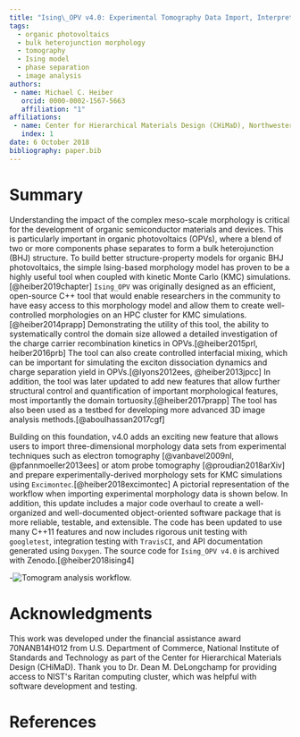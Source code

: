 ```yaml
---
title: "Ising\_OPV v4.0: Experimental Tomography Data Import, Interpretation, and Analysis"
tags:
  - organic photovoltaics
  - bulk heterojunction morphology
  - tomography
  - Ising model
  - phase separation
  - image analysis
authors:
 - name: Michael C. Heiber
   orcid: 0000-0002-1567-5663
   affiliation: "1"
affiliations:
 - name: Center for Hierarchical Materials Design (CHiMaD), Northwestern University, Evanston, Illinois 60208, USA
   index: 1
date: 6 October 2018
bibliography: paper.bib
---
```


# Summary

Understanding the impact of the complex meso-scale morphology is critical for the development of organic semiconductor materials and devices.  This is particularly important in organic photovoltaics (OPVs), where a blend of two or more components phase separates to form a bulk heterojunction (BHJ) structure.  To build better structure-property models for organic BHJ photovoltaics, the simple Ising-based morphology model has proven to be a highly useful tool when coupled with kinetic Monte Carlo (KMC) simulations.[@heiber2019chapter] ``Ising_OPV`` was originally designed as an efficient, open-source C++ tool that would enable researchers in the community to have easy access to this morphology model and allow them to create well-controlled morphologies on an HPC cluster for KMC simulations.[@heiber2014prapp] Demonstrating the utility of this tool, the ability to systematically control the domain size allowed a detailed investigation of the charge carrier recombination kinetics in OPVs.[@heiber2015prl, heiber2016prb] The tool can also create controlled interfacial mixing, which can be important for simulating the exciton dissociation dynamics and charge separation yield in OPVs.[@lyons2012ees, @heiber2013jpcc] In addition, the tool was later updated to add new features that allow further structural control and quantification of important morphological features, most importantly the domain tortuosity.[@heiber2017prapp] The tool has also been used as a testbed for developing more advanced 3D image analysis methods.[@aboulhassan2017cgf]

Building on this foundation, v4.0 adds an exciting new feature that allows users to import three-dimensional morphology data sets from experimental techniques such as electron tomography [@vanbavel2009nl, @pfannmoeller2013ees] or atom probe tomography [@proudian2018arXiv] and prepare experimentally-derived morphology sets for KMC simulations using ``Excimontec``.[@heiber2018excimontec] A pictorial representation of the workflow when importing experimental morphology data is shown below. In addition, this update includes a major code overhaul to create a well-organized and well-documented object-oriented software package that is more reliable, testable, and extensible. The code has been updated to use many C++11 features and now includes rigorous unit testing with ``googletest``, integration testing with ``TravisCI``, and API documentation generated using ``Doxygen``.  The source code for ``Ising_OPV v4.0`` is archived with Zenodo.[@heiber2018ising4]

-![Tomogram analysis workflow.](tomogram_analysis.png)

# Acknowledgments

This work was developed under the financial assistance award 70NANB14H012 from U.S. Department of Commerce, National Institute of Standards and Technology as part of the Center for Hierarchical Materials Design (CHiMaD).  Thank you to Dr. Dean M. DeLongchamp for providing access to NIST's Raritan computing cluster, which was helpful with software development and testing.

# References
